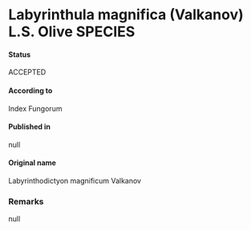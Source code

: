 Labyrinthula magnifica (Valkanov) L.S. Olive SPECIES
=======

#### Status
ACCEPTED

#### According to
Index Fungorum

#### Published in
null

#### Original name
Labyrinthodictyon magnificum Valkanov

### Remarks
null